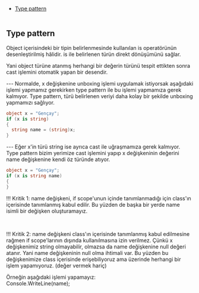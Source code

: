 * <a href="#typepattern">Type pattern</a>
<br><br>


<h2 id="typepattern">Type pattern</h2>
<p>
Object içerisindeki bir tipin belirlenmesinde kullanılan is operatörünün desenleştirilmiş 
hâlidir. is ile belirlenen türün direkt dönüşümünü sağlar.</p>
<p>
Yani object türüne atanmış herhangi bir değerin türünü tespit
ettikten sonra cast işlemini otomatik yapan bir desendir.
</p>
<p>
--- Normalde, x değişkenine unboxing işlemi uygulamak istiyorsak aşağıdaki işlemi yapmamız gerekirken 
type pattern ile bu işlemi yapmamıza gerek kalmıyor. Type pattern, türü belirlenen veriyi
daha kolay bir şekilde unboxing yapmamızı sağlıyor.
</p>

```c#
object x = "Gençay";
if (x is string)
{
  string name = (string)x;
}
```
<p>
--- Eğer x'in türü string ise ayrıca cast ile uğraşmamıza gerek kalmıyor. Type pattern bizim 
yerimize cast işlemini yapıp x değişkeninin değerini name değişkenine kendi öz türünde atıyor.
</p>

```c#
object x = "Gençay";
if (x is string name)
{
}
```

<p>
!!! Kritik 1: name değişkeni, if scope'unun içinde tanımlanmadığı için class'ın içerisinde 
tanımlanmış kabul edilir. Bu yüzden de başka bir yerde name isimli bir değişken oluşturamayız.
</p>
<br>
<p>
!!! Kritik 2: name değişkeni class'ın içerisinde tanımlanmış kabul edilmesine rağmen if scope'larının 
dışında kullanılmasına izin verilmez. Çünkü x değişkenimiz string olmayabilir, olmazsa da name 
değişkenine null değeri atanır. Yani name değişkeninin null olma ihtimali var. Bu yüzden bu değişkenimize
class içerisinde erişebiliyoruz ama üzerinde herhangi bir işlem yapamıyoruz. (değer vermek hariç)
</p>
<p>
Örneğin aşağıdaki işlemi yapamayız: <br>
Console.WriteLine(name);
</p>





